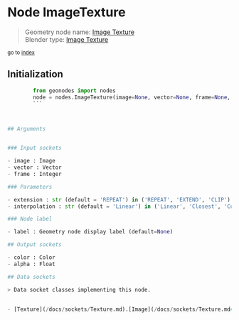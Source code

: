 
# Node ImageTexture

> Geometry node name: [Image Texture](https://docs.blender.org/manual/en/latest/modeling/geometry_nodes/texture/image.html)<br>
  Blender type: [Image Texture](https://docs.blender.org/api/current/bpy.types.GeometryNodeImageTexture.html)
  
<sub>go to [index](/docs/index.md)</sub>

## Initialization

```python
        from geonodes import nodes
        node = nodes.ImageTexture(image=None, vector=None, frame=None, extension='REPEAT', interpolation='Linear', label=None)
        ```



## Arguments


### Input sockets

- image : Image
- vector : Vector
- frame : Integer

### Parameters

- extension : str (default = 'REPEAT') in ('REPEAT', 'EXTEND', 'CLIP')
- interpolation : str (default = 'Linear') in ('Linear', 'Closest', 'Cubic')

### Node label

- label : Geometry node display label (default=None)

## Output sockets

- color : Color
- alpha : Float

## Data sockets

> Data socket classes implementing this node.
  
  
- [Texture](/docs/sockets/Texture.md).[Image](/docs/sockets/Texture.md#image) : Static method
  
